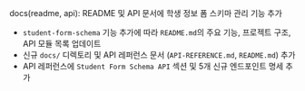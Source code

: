 docs(readme, api): README 및 API 문서에 학생 정보 폼 스키마 관리 기능 추가

- `student-form-schema` 기능 추가에 따라 `README.md`의 주요 기능, 프로젝트 구조, API 모듈 목록 업데이트
- 신규 `docs/` 디렉토리 및 API 레퍼런스 문서 (`API-REFERENCE.md`, `README.md`) 추가
- API 레퍼런스에 `Student Form Schema API` 섹션 및 5개 신규 엔드포인트 명세 추가
